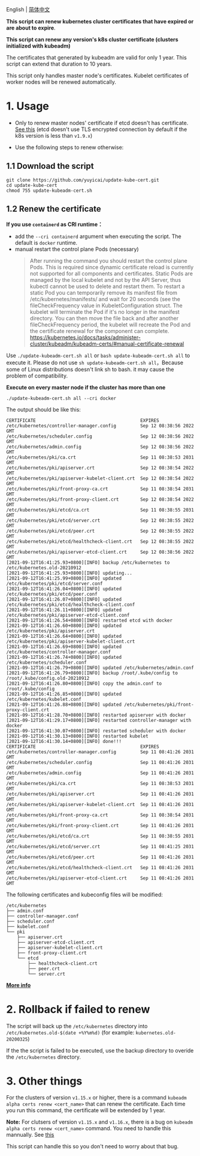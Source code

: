 English | [简体中文](README-zh_CN.md)

**This script can renew kubernetes cluster certificates that have expired or are about to expire**.

**This script can renew any version's k8s cluster certificate (clusters initialized with kubeadm)**

The certificates that generated by kubeadm are valid for only 1 year. This script can extend that duration to 10 years.

This script only handles master node's certificates. Kubelet certificates of worker nodes will be renewed automatically.

# 1. Usage

- Only to renew master nodes' certificate if etcd doesn't has certificate. [See this](/other.md#1-update-master-nodes-certificate-only) (etcd doesn't use TLS encrypted connection by default if the k8s version is less than `v1.9.x`)

- Use the following steps to renew otherwise:

## 1.1 Download the script

```
git clone https://github.com/yuyicai/update-kube-cert.git
cd update-kube-cert
chmod 755 update-kubeadm-cert.sh
```

## 1.2 Renew the certificate

**If you use `containerd` as CRI runtime：**

- add the `--cri containerd` argument when executing the script. The default is `docker` runtime.
- manual restart the control plane Pods (necessary)
  > After running the command you should restart the control plane Pods. This is required since dynamic certificate reload is currently not supported for all components and certificates. Static Pods are managed by the local kubelet and not by the API Server, thus kubectl cannot be used to delete and restart them. To restart a static Pod you can temporarily remove its manifest file from /etc/kubernetes/manifests/ and wait for 20 seconds (see the fileCheckFrequency value in KubeletConfiguration struct. The kubelet will terminate the Pod if it's no longer in the manifest directory. You can then move the file back and after another fileCheckFrequency period, the kubelet will recreate the Pod and the certificate renewal for the component can complete.  
  > https://kubernetes.io/docs/tasks/administer-cluster/kubeadm/kubeadm-certs/#manual-certificate-renewal

Use `./update-kubeadm-cert.sh all` or `bash update-kubeadm-cert.sh all` to execute it. Please do not use `sh update-kubeadm-cert.sh all`，Because some of Linux distributions doesn't link sh to bash. it may cause the problem of compatibility.

**Execute on every master node if the cluster has more than one**

```
./update-kubeadm-cert.sh all --cri docker
```

The output should be like this:

```
CERTIFICATE                                       EXPIRES
/etc/kubernetes/controller-manager.config         Sep 12 08:38:56 2022 GMT
/etc/kubernetes/scheduler.config                  Sep 12 08:38:56 2022 GMT
/etc/kubernetes/admin.config                      Sep 12 08:38:56 2022 GMT
/etc/kubernetes/pki/ca.crt                        Sep 11 08:38:53 2031 GMT
/etc/kubernetes/pki/apiserver.crt                 Sep 12 08:38:54 2022 GMT
/etc/kubernetes/pki/apiserver-kubelet-client.crt  Sep 12 08:38:54 2022 GMT
/etc/kubernetes/pki/front-proxy-ca.crt            Sep 11 08:38:54 2031 GMT
/etc/kubernetes/pki/front-proxy-client.crt        Sep 12 08:38:54 2022 GMT
/etc/kubernetes/pki/etcd/ca.crt                   Sep 11 08:38:55 2031 GMT
/etc/kubernetes/pki/etcd/server.crt               Sep 12 08:38:55 2022 GMT
/etc/kubernetes/pki/etcd/peer.crt                 Sep 12 08:38:55 2022 GMT
/etc/kubernetes/pki/etcd/healthcheck-client.crt   Sep 12 08:38:55 2022 GMT
/etc/kubernetes/pki/apiserver-etcd-client.crt     Sep 12 08:38:56 2022 GMT
[2021-09-12T16:41:25.93+0800][INFO] backup /etc/kubernetes to /etc/kubernetes.old-20210912
[2021-09-12T16:41:25.93+0800][INFO] updating...
[2021-09-12T16:41:25.99+0800][INFO] updated /etc/kubernetes/pki/etcd/server.conf
[2021-09-12T16:41:26.04+0800][INFO] updated /etc/kubernetes/pki/etcd/peer.conf
[2021-09-12T16:41:26.07+0800][INFO] updated /etc/kubernetes/pki/etcd/healthcheck-client.conf
[2021-09-12T16:41:26.11+0800][INFO] updated /etc/kubernetes/pki/apiserver-etcd-client.conf
[2021-09-12T16:41:26.54+0800][INFO] restarted etcd with docker
[2021-09-12T16:41:26.60+0800][INFO] updated /etc/kubernetes/pki/apiserver.crt
[2021-09-12T16:41:26.64+0800][INFO] updated /etc/kubernetes/pki/apiserver-kubelet-client.crt
[2021-09-12T16:41:26.69+0800][INFO] updated /etc/kubernetes/controller-manager.conf
[2021-09-12T16:41:26.74+0800][INFO] updated /etc/kubernetes/scheduler.conf
[2021-09-12T16:41:26.79+0800][INFO] updated /etc/kubernetes/admin.conf
[2021-09-12T16:41:26.79+0800][INFO] backup /root/.kube/config to /root/.kube/config.old-20210912
[2021-09-12T16:41:26.80+0800][INFO] copy the admin.conf to /root/.kube/config
[2021-09-12T16:41:26.85+0800][INFO] updated /etc/kubernetes/kubelet.conf
[2021-09-12T16:41:26.88+0800][INFO] updated /etc/kubernetes/pki/front-proxy-client.crt
[2021-09-12T16:41:28.70+0800][INFO] restarted apiserver with docker
[2021-09-12T16:41:29.17+0800][INFO] restarted controller-manager with docker
[2021-09-12T16:41:30.07+0800][INFO] restarted scheduler with docker
[2021-09-12T16:41:30.13+0800][INFO] restarted kubelet
[2021-09-12T16:41:30.14+0800][INFO] done!!!
CERTIFICATE                                       EXPIRES
/etc/kubernetes/controller-manager.config         Sep 11 08:41:26 2031 GMT
/etc/kubernetes/scheduler.config                  Sep 11 08:41:26 2031 GMT
/etc/kubernetes/admin.config                      Sep 11 08:41:26 2031 GMT
/etc/kubernetes/pki/ca.crt                        Sep 11 08:38:53 2031 GMT
/etc/kubernetes/pki/apiserver.crt                 Sep 11 08:41:26 2031 GMT
/etc/kubernetes/pki/apiserver-kubelet-client.crt  Sep 11 08:41:26 2031 GMT
/etc/kubernetes/pki/front-proxy-ca.crt            Sep 11 08:38:54 2031 GMT
/etc/kubernetes/pki/front-proxy-client.crt        Sep 11 08:41:26 2031 GMT
/etc/kubernetes/pki/etcd/ca.crt                   Sep 11 08:38:55 2031 GMT
/etc/kubernetes/pki/etcd/server.crt               Sep 11 08:41:25 2031 GMT
/etc/kubernetes/pki/etcd/peer.crt                 Sep 11 08:41:26 2031 GMT
/etc/kubernetes/pki/etcd/healthcheck-client.crt   Sep 11 08:41:26 2031 GMT
/etc/kubernetes/pki/apiserver-etcd-client.crt     Sep 11 08:41:26 2031 GMT
```

The following certificates and kubeconfig files will be modified:

```
/etc/kubernetes
├── admin.conf
├── controller-manager.conf
├── scheduler.conf
├── kubelet.conf
└── pki
    ├── apiserver.crt
    ├── apiserver-etcd-client.crt
    ├── apiserver-kubelet-client.crt
    ├── front-proxy-client.crt
    └── etcd
        ├── healthcheck-client.crt
        ├── peer.crt
        └── server.crt
```

**[More info](/other.md)**

# 2. Rollback if failed to renew

The script will back up the `/etc/kubernetes` directory into `/etc/kubernetes.old-$(date +%Y%m%d)` (for example: `kubernetes.old-20200325`)

If the the script is failed to be executed, use the backup directory to overide the `/etc/kubernetes` directory.

# 3. Other things

For the clusters of version `v1.15.x` or higher, there is a command `kubeadm alpha certs renew <cert_name>` that can renew the certificate. Each time you run this command, the certificate will be extended by 1 year.

**Note:** For clutsers of version `v1.15.x` and `v1.16.x`, there is a bug on `kubeadm alpha certs renew <cert_name>` command. You need to handle this mannually. See [this](/other.md#4-handle-kubeadm-command-bug-manually)

This script can handle this so you don't need to worry about that bug.

